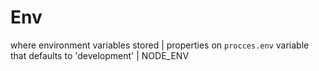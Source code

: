 # Env

where environment variables stored | properties on `procces.env`
variable that defaults to 'development' | NODE_ENV
